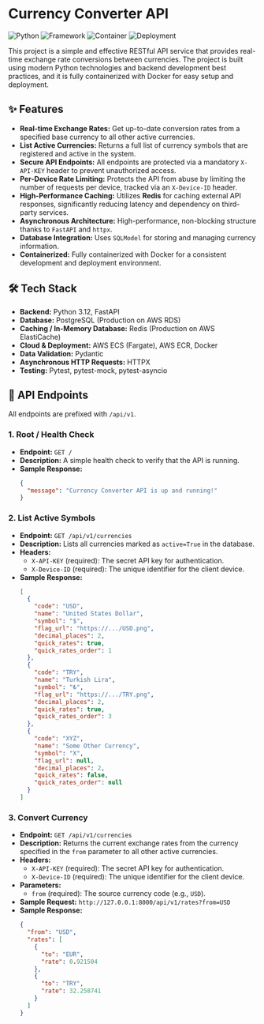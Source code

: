 # Currency Converter API

![Python](https://img.shields.io/badge/Python-3.12-blue.svg)
![Framework](https://img.shields.io/badge/Framework-FastAPI-green.svg)
![Container](https://img.shields.io/badge/Container-Docker-blue.svg)
![Deployment](https://img.shields.io/badge/Deployment-AWS_ECS-orange.svg)

This project is a simple and effective RESTful API service that provides real-time exchange rate conversions between currencies. The project is built using modern Python technologies and backend development best practices, and it is fully containerized with Docker for easy setup and deployment.

## ✨ Features

-   **Real-time Exchange Rates:** Get up-to-date conversion rates from a specified base currency to all other active currencies.
-   **List Active Currencies:** Returns a full list of currency symbols that are registered and active in the system.
-   **Secure API Endpoints:** All endpoints are protected via a mandatory `X-API-KEY` header to prevent unauthorized access.
-   **Per-Device Rate Limiting:** Protects the API from abuse by limiting the number of requests per device, tracked via an `X-Device-ID` header.
-   **High-Performance Caching:** Utilizes **Redis** for caching external API responses, significantly reducing latency and dependency on third-party services.
-   **Asynchronous Architecture:** High-performance, non-blocking structure thanks to `FastAPI` and `httpx`.
-   **Database Integration:** Uses `SQLModel` for storing and managing currency information.
-   **Containerized:** Fully containerized with Docker for a consistent development and deployment environment.

## 🛠️ Tech Stack

-   **Backend:** Python 3.12, FastAPI
-   **Database:** PostgreSQL (Production on AWS RDS)
-   **Caching / In-Memory Database:** Redis (Production on AWS ElastiCache)
-   **Cloud & Deployment:** AWS ECS (Fargate), AWS ECR, Docker
-   **Data Validation:** Pydantic
-   **Asynchronous HTTP Requests:** HTTPX
-   **Testing:** Pytest, pytest-mock, pytest-asyncio

## 📖 API Endpoints

All endpoints are prefixed with `/api/v1`.

### 1. Root / Health Check

-   **Endpoint:** `GET /`
-   **Description:** A simple health check to verify that the API is running.
-   **Sample Response:**
    ```json
    {
      "message": "Currency Converter API is up and running!"
    }
    ```

### 2. List Active Symbols

-   **Endpoint:** `GET /api/v1/currencies`
-   **Description:** Lists all currencies marked as `active=True` in the database.
-   **Headers:**
    -   `X-API-KEY` (required): The secret API key for authentication.
    -   `X-Device-ID` (required): The unique identifier for the client device.
-   **Sample Response:**
    ```json
    [
      {
        "code": "USD",
        "name": "United States Dollar",
        "symbol": "$",
        "flag_url": "https://.../USD.png",
        "decimal_places": 2,
        "quick_rates": true,
        "quick_rates_order": 1
      },
      {
        "code": "TRY",
        "name": "Turkish Lira",
        "symbol": "₺",
        "flag_url": "https://.../TRY.png",
        "decimal_places": 2,
        "quick_rates": true,
        "quick_rates_order": 3
      },
      {
        "code": "XYZ",
        "name": "Some Other Currency",
        "symbol": "X",
        "flag_url": null,
        "decimal_places": 2,
        "quick_rates": false,
        "quick_rates_order": null
      }
    ]
    ```

### 3. Convert Currency

-   **Endpoint:** `GET /api/v1/currencies`
-   **Description:** Returns the current exchange rates from the currency specified in the `from` parameter to all other active currencies.
-   **Headers:**
    -   `X-API-KEY` (required): The secret API key for authentication.
    -   `X-Device-ID` (required): The unique identifier for the client device.
-   **Parameters:**
    -   `from` (required): The source currency code (e.g., `USD`).
-   **Sample Request:** `http://127.0.0.1:8000/api/v1/rates?from=USD`
-   **Sample Response:**
    ```json
    {
      "from": "USD",
      "rates": [
        {
          "to": "EUR",
          "rate": 0.921504
        },
        {
          "to": "TRY",
          "rate": 32.258741
        }
      ]
    }
    ```
